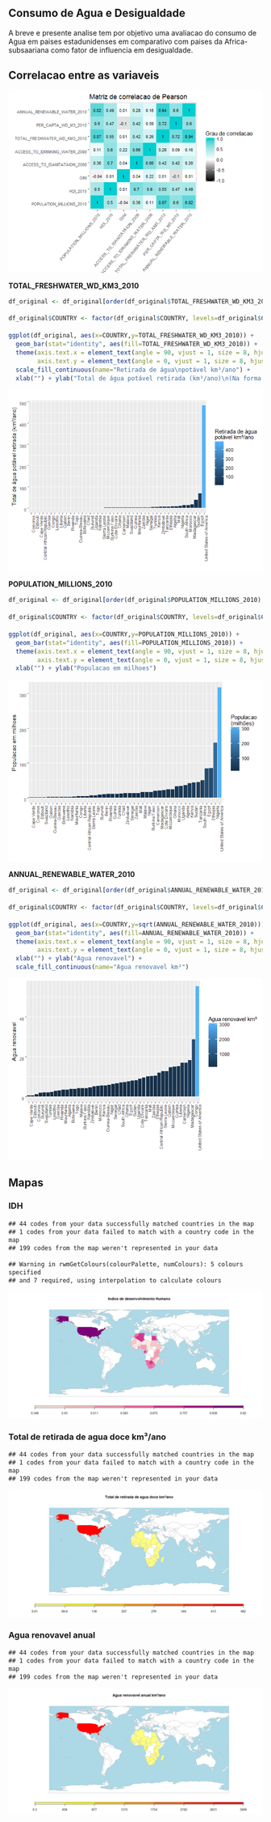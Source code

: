 
Consumo de Agua e Desigualdade
------------------------------

A breve e presente analise tem por objetivo uma avaliacao do consumo de Agua em paises estadunidenses em comparativo com paises da Africa-subsaariana como fator de influencia em desigualdade.

Correlacao entre as variaveis
-----------------------------

![](script_files/figure-markdown_github-ascii_identifiers/unnamed-chunk-3-1.png)

**TOTAL\_FRESHWATER\_WD\_KM3\_2010**

``` r
df_original <- df_original[order(df_original$TOTAL_FRESHWATER_WD_KM3_2010),]

df_original$COUNTRY <- factor(df_original$COUNTRY, levels=df_original$COUNTRY[order(df_original$TOTAL_FRESHWATER_WD_KM3_2010)])

ggplot(df_original, aes(x=COUNTRY,y=TOTAL_FRESHWATER_WD_KM3_2010)) +
  geom_bar(stat="identity", aes(fill=TOTAL_FRESHWATER_WD_KM3_2010)) +
  theme(axis.text.x = element_text(angle = 90, vjust = 1, size = 8, hjust = 1),
        axis.text.y = element_text(angle = 0, vjust = 1, size = 8, hjust = 1)) +
  scale_fill_continuous(name="Retirada de água\npotável km³/ano") +
  xlab("") + ylab("Total de água potável retirada (km³/ano)\n(Na forma de raiz quadrada)") + ggtitle("")
```

![](script_files/figure-markdown_github-ascii_identifiers/unnamed-chunk-4-1.png)

**POPULATION\_MILLIONS\_2010**

``` r
df_original <- df_original[order(df_original$POPULATION_MILLIONS_2010),]

df_original$COUNTRY <- factor(df_original$COUNTRY, levels=df_original$COUNTRY[order(df_original$POPULATION_MILLIONS_2010)])

ggplot(df_original, aes(x=COUNTRY,y=POPULATION_MILLIONS_2010)) +
  geom_bar(stat="identity", aes(fill=POPULATION_MILLIONS_2010)) +
  theme(axis.text.x = element_text(angle = 90, vjust = 1, size = 8, hjust = 1),
        axis.text.y = element_text(angle = 0, vjust = 1, size = 8, hjust = 1)) +   scale_fill_continuous(name="Populacao\n(milhões)") +
  xlab("") + ylab("Populacao em milhoes")
```

![](script_files/figure-markdown_github-ascii_identifiers/unnamed-chunk-5-1.png)

**ANNUAL\_RENEWABLE\_WATER\_2010**

``` r
df_original <- df_original[order(df_original$ANNUAL_RENEWABLE_WATER_2010),]

df_original$COUNTRY <- factor(df_original$COUNTRY, levels=df_original$COUNTRY[order(df_original$ANNUAL_RENEWABLE_WATER_2010)])

ggplot(df_original, aes(x=COUNTRY,y=sqrt(ANNUAL_RENEWABLE_WATER_2010))) +
  geom_bar(stat="identity", aes(fill=ANNUAL_RENEWABLE_WATER_2010)) +
  theme(axis.text.x = element_text(angle = 90, vjust = 1, size = 8, hjust = 1),
        axis.text.y = element_text(angle = 0, vjust = 1, size = 8, hjust = 1)) +
  xlab("") + ylab("Agua renovavel") +
  scale_fill_continuous(name="Agua renovavel km³")
```

![](script_files/figure-markdown_github-ascii_identifiers/unnamed-chunk-6-1.png)

Mapas
-----

### IDH

    ## 44 codes from your data successfully matched countries in the map
    ## 1 codes from your data failed to match with a country code in the map
    ## 199 codes from the map weren't represented in your data

    ## Warning in rwmGetColours(colourPalette, numColours): 5 colours specified
    ## and 7 required, using interpolation to calculate colours

![](script_files/figure-markdown_github-ascii_identifiers/unnamed-chunk-7-1.png)

### Total de retirada de agua doce km³/ano

    ## 44 codes from your data successfully matched countries in the map
    ## 1 codes from your data failed to match with a country code in the map
    ## 199 codes from the map weren't represented in your data

![](script_files/figure-markdown_github-ascii_identifiers/unnamed-chunk-8-1.png)

### Agua renovavel anual

    ## 44 codes from your data successfully matched countries in the map
    ## 1 codes from your data failed to match with a country code in the map
    ## 199 codes from the map weren't represented in your data

![](script_files/figure-markdown_github-ascii_identifiers/unnamed-chunk-9-1.png)
